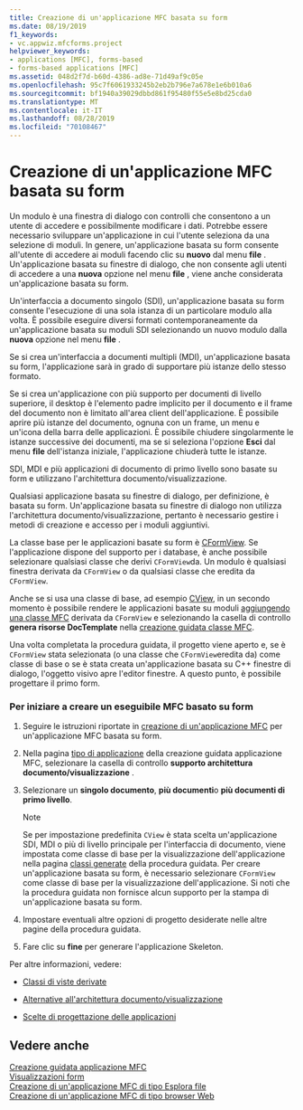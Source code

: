 ```yaml
---
title: Creazione di un'applicazione MFC basata su form
ms.date: 08/19/2019
f1_keywords:
- vc.appwiz.mfcforms.project
helpviewer_keywords:
- applications [MFC], forms-based
- forms-based applications [MFC]
ms.assetid: 048d2f7d-b60d-4386-ad8e-71d49af9c05e
ms.openlocfilehash: 95c7f6061933245b2eb2b796e7a678e1e6b010a6
ms.sourcegitcommit: bf1940a39029dbbd861f95480f55e5e8bd25cda0
ms.translationtype: MT
ms.contentlocale: it-IT
ms.lasthandoff: 08/28/2019
ms.locfileid: "70108467"
---
```

# <a name="creating-a-forms-based-mfc-application"></a>Creazione di un'applicazione MFC basata su form

Un modulo è una finestra di dialogo con controlli che consentono a un utente di accedere e possibilmente modificare i dati. Potrebbe essere necessario sviluppare un'applicazione in cui l'utente seleziona da una selezione di moduli. In genere, un'applicazione basata su form consente all'utente di accedere ai moduli facendo clic su **nuovo** dal menu **file** . Un'applicazione basata su finestre di dialogo, che non consente agli utenti di accedere a una **nuova** opzione nel menu **file** , viene anche considerata un'applicazione basata su form.

Un'interfaccia a documento singolo (SDI), un'applicazione basata su form consente l'esecuzione di una sola istanza di un particolare modulo alla volta. È possibile eseguire diversi formati contemporaneamente da un'applicazione basata su moduli SDI selezionando un nuovo modulo dalla **nuova** opzione nel menu **file** .

Se si crea un'interfaccia a documenti multipli (MDI), un'applicazione basata su form, l'applicazione sarà in grado di supportare più istanze dello stesso formato.

Se si crea un'applicazione con più supporto per documenti di livello superiore, il desktop è l'elemento padre implicito per il documento e il frame del documento non è limitato all'area client dell'applicazione. È possibile aprire più istanze del documento, ognuna con un frame, un menu e un'icona della barra delle applicazioni. È possibile chiudere singolarmente le istanze successive dei documenti, ma se si seleziona l'opzione **Esci** dal menu **file** dell'istanza iniziale, l'applicazione chiuderà tutte le istanze.

SDI, MDI e più applicazioni di documento di primo livello sono basate su form e utilizzano l'architettura documento/visualizzazione.

Qualsiasi applicazione basata su finestre di dialogo, per definizione, è basata su form. Un'applicazione basata su finestre di dialogo non utilizza l'architettura documento/visualizzazione, pertanto è necessario gestire i metodi di creazione e accesso per i moduli aggiuntivi.

La classe base per le applicazioni basate su form è [CFormView](cformview-class.md). Se l'applicazione dispone del supporto per i database, è anche possibile selezionare qualsiasi classe che derivi `CFormView`da. Un modulo è qualsiasi finestra derivata da `CFormView` o da qualsiasi classe che eredita da `CFormView`.

Anche se si usa una classe di base, ad esempio [CView](cview-class.md), in un secondo momento è possibile rendere le applicazioni basate su moduli [aggiungendo una classe MFC](adding-an-mfc-class.md) derivata da `CFormView` e selezionando la casella di controllo **genera risorse DocTemplate** nella [creazione guidata classe MFC](document-template-strings-mfc-add-class-wizard.md).

Una volta completata la procedura guidata, il progetto viene aperto e, se è `CFormView` stata selezionata (o una classe che `CFormView`eredita da) come classe di base o se è stata creata un'applicazione basata su C++ finestre di dialogo, l'oggetto visivo apre l'editor finestre. A questo punto, è possibile progettare il primo form.

### <a name="to-begin-creating-a-forms-based-mfc-executable"></a>Per iniziare a creare un eseguibile MFC basato su form

1. Seguire le istruzioni riportate in [creazione di un'applicazione MFC](creating-an-mfc-application.md) per un'applicazione MFC basata su form.

1. Nella pagina [tipo di applicazione](application-type-mfc-application-wizard.md) della creazione guidata applicazione MFC, selezionare la casella di controllo **supporto architettura documento/visualizzazione** .

1. Selezionare un **singolo documento**, **più documenti**o **più documenti di primo livello**.

    > [!NOTE]
    >  Se per impostazione predefinita `CView` è stata scelta un'applicazione SDI, MDI o più di livello principale per l'interfaccia di documento, viene impostata come classe di base per la visualizzazione dell'applicazione nella pagina [classi generate](generated-classes-mfc-application-wizard.md) della procedura guidata. Per creare un'applicazione basata su form, è necessario selezionare `CFormView` come classe di base per la visualizzazione dell'applicazione. Si noti che la procedura guidata non fornisce alcun supporto per la stampa di un'applicazione basata su form.

1. Impostare eventuali altre opzioni di progetto desiderate nelle altre pagine della procedura guidata.

1. Fare clic su **fine** per generare l'applicazione Skeleton.

Per altre informazioni, vedere:

- [Classi di viste derivate](../derived-view-classes-available-in-mfc.md)

- [Alternative all'architettura documento/visualizzazione](../alternatives-to-the-document-view-architecture.md)

- [Scelte di progettazione delle applicazioni](../application-design-choices.md)

## <a name="see-also"></a>Vedere anche

[Creazione guidata applicazione MFC](mfc-application-wizard.md)<br/>
[Visualizzazioni form](../form-views-mfc.md)<br/>
[Creazione di un'applicazione MFC di tipo Esplora file](creating-a-file-explorer-style-mfc-application.md)<br/>
[Creazione di un'applicazione MFC di tipo browser Web](creating-a-web-browser-style-mfc-application.md)
